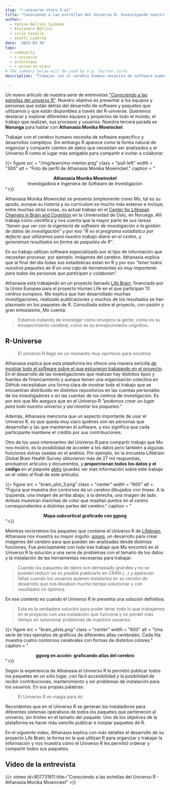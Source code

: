 ```yaml
---
slug: "r-universe-stars-3-es"
title: "Conociendo a las estrellas del Universo R: Investigando nuestro cerebro con la magia del universo R"
author:
  - Yanina Bellini Saibene
  - Alejandra Bellini
  - Lucio Casalla  
  - Steffi LaZerte
date: '2023-03-30'
tags:
  - community
  - r-universe
  - interviews
  - r-universe-stars
# The summary below will be used by e.g. Twitter cards
description: "Trabajar con el cerebro humano necesita de software específico y desarrollos complejos. Sin embargo R aparece como la forma natural de organizar y compartir cientos de datos que necesitan ser analizados y el Universo R como el lugar más amigable para compartir e invitar a colaborar. Nuestra tercera parada nos encuentra en __Noruega__ para hablar con __Athanasia Monika Mowinckel__."

---
```


Un nuevo artículo de nuestra serie de entrevistas ["Conociendo a las estrellas del universo R"](/tags/r-universe-stars/). Nuestro objetivo es presentar a los equipos y personas que están detrás del desarrollo de software y paquetes que utilizamos y que están disponibles a través del R-universe. Queremos destacar y explorar diferentes equipos y proyectos de todo el mundo, el trabajo que realizan, sus procesos y usuarios. Nuestra tercera parada es __Noruega__ para hablar con __Athanasia Monika Mowinckel__.

Trabajar con el cerebro humano necesita de software específico y desarrollos complejos. Sin embargo R aparece como la forma natural de organizar y compartir cientos de datos que necesitan ser analizados y el Universo R como el lugar más amigable para compartir e invitar a colaborar.  

{{< figure src = "/img/team/mo-mentor.png" class = "pull-left" width = "300" alt = "Foto de perfil de Athanasia Monika Mowinckel." caption = "<center><strong>Athanasia Monika Mowinckel</strong><br>Investigadora e Ingeniera de Software de Investigación</center>">}}

Athanasia Monika Mowinckel se presenta simplemente como Mo, tal es su apodo, aunque su historia y su currículum es mucho más extenso e incluye, entre muchas otras cosas, su actual trabajo en el [Center for Lifespan Changes in Brain and Cognition](https://www.sv.uio.no/psi/english/research/groups/lcbc/index.html) en la Universidad de Oslo, en Noruega. Allí trabaja como científica y nos cuenta que la mayor parte de sus tareas _“tienen que ver con la ingeniería de software de investigación o la gestión de datos de investigación”_ y por eso _“R es el programa estadístico por defecto que utilizamos para nuestro trabajo diario en el centro, y generamos resultados en forma de paquetes de R”_. 

En su trabajo utilizan software especializado por el tipo de información que necesitan procesar, por ejemplo, imágenes del cerebro. Athanasia explica que al final del día todas sus estadísticas están en R y por eso _"tener todos nuestros paquetes de R en una caja de herramientas es muy importante para todas las personas que participan y colaboran”._ 

Athanasia está trabajando en un proyecto llamado [Life Brain](https://www.lifebrain.uio.no/), financiado por la Unión Europea para el proyecto Human Life en el que participan 13 centros europeos. Mo explica que han desarrollado muchas investigaciones, realizado publicaciones y muchos de los resultados se han plasmado en los paquetes de R. Consultada sobre el proyecto, con pasión y gran entusiasmo, Mo cuenta: 

>Estamos tratando de investigar cómo envejece la gente, cómo es su envejecimiento cerebral, cómo es su envejecimiento cognitivo.  


## R-Universe

> El universo R llegó en un momento muy oportuno para nosotros

Athanasia explica que esta plataforma les ofrece una manera sencilla [de mostrar todo el software sobre el que estuvieron trabajando en el proyecto](https://lifebrain.r-universe.dev/). En el desarrollo de las investigaciones que realizan hay distintos tipos y fuentes de financiamiento y aunque tienen una organización colectiva en GitHub necesitaban una forma clara de mostrar todo el trabajo que se encuentran distribuido en distintos repositorios en las cuentas personales de los investigadores o en las cuentas de los centros de investigación. Es por eso que Mo asegura que en el Universo R _"podemos crear un lugar para todo nuestro universo y así mostrar los paquetes."_

Además, Athanasia menciona que un aspecto importante de usar el Universo R, es que queda muy claro quiénes son las personas que desarrollan y las que mantienen el software, y eso significa que cada participante mantiene el crédito por sus contribuciones. 

Otro de los usos interesantes del Universo R para compartir trabajo que Mo nos mostró, es la posibilidad de acceder a los datos pero también a algunas funciones extras usadas en el análisis. Por ejemplo, en la encuesta Lifebrain Global Brain Health Survey obtuvieron más de 27 mil respuestas, produjeron artículos y documentos, y **proporcionan todos los datos y el código** en el paquete [gbhs](https://lifebrain.r-universe.dev/gbhs) (puedes ver más información sobre este trabajo en el vídeo al final de este artículo). 


{{< figure src = "brain_plot_3.png" class = "center" width = "600" alt = "Figura que muestra dos contornos de un cerebro dibujados con líneas. A la izquierda, una imagen de arriba abajo; a la derecha, una imagen de lado. Ambas muestran manchas de color que resaltan puntos en el centro correspondientes a distintas partes del cerebro." caption = "<center><strong>Mapa subcortical graficado con ggseg</strong></center>">}}

Mientras recorremos los paquetes que contiene el Universo R de [Lifebrain](https://lifebrain.r-universe.dev/), Athanasia nos muestra su mayor orgullo: [ggseg](https://ggseg.r-universe.dev/), un desarrollo para crear imágenes del cerebro para que puedan ser analizadas desde distintas funciones. Fue precisamente con todo ese trabajo que Mo encontró en el Universo R la solución a una serie de problemas con el tamaño de los datos y la instalación de las herramientas necesarias para trabajar: 


> Cuando los paquetes de datos son demasiado grandes y no se pueden reducir no es posible publicarlo en CRAN (...) y aparecen fallas cuando los usuarios quieren instalarlos en su versión de desarrollo que nos llevaban mucho tiempo solucionar y con resultados no óptimos.

En ese contexto es cuando el Universo R le presenta una solución definitiva: 

> Esta es la verdadera solución para poder tener todo lo que trabajamos en el proyecto con una instalación que funciona y no perder más tiempo en solucionar problemas de nuestros usuarios.


{{< figure src = "brain_plots.png" class = "center" width = "600" alt = "Una serie de tres ejemplos de gráficos de diferentes atlas cerebrales. Cada fila muestra cuatro contornos cerebrales con formas de distintos colores." caption = "<center><strong>ggseg en acción: graficando atlas del cerebro</strong></center>">}}

Según la experiencia de Athanasia el Universo R le permitió publicar todos los paquetes en un sólo lugar, con fácil accesibilidad y la posibilidad de recibir contribuciones, mantenimiento y sin problemas de instalación para los usuarios. En sus propias palabras: 

> El Universo R es magia para mi.

Recordemos que en el Universo R se generan los instaladores para diferentes sistemas operativos de todos los paquetes que pertenecen al universo, sin límites en el tamaño del paquete. Uno de los objetivos de la plataforma es hacer más sencillo publicar e instalar paquetes de R.

En el siguiente video, Athanasia explica con más detalles el desarrollo de su proyecto Life Brain, la forma en la que utilizan R para organizar y trabajar la información y nos muestra cómo el Universo R les permitió ordenar y compartir todos sus paquetes.

## Video de la entrevista

{{< vimeo id=807731911 title="Conociendo a las estrellas del Universo R - Athanasia Monika Mowinckel" >}}

